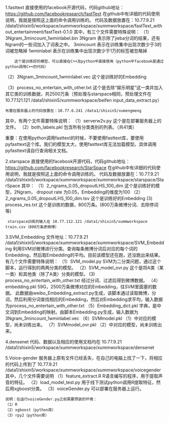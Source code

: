  1.fasttext
  直接使用的facebook开源代码，代码github地址：https://github.com/facebookresearch/fastText
  在github中有详细的代码使用说明，我就是按照这上面的命令调用训练的。
  代码及数据放置在：10.77.9.21 /data1/shixin5/workspace/xummworkspace/xummworkspace/fastText_without_entertainment/fastText-0.1.0
  其中，有三个文件需要特殊说明：
  （1）3Ngram_3mincount_1wminlabel.bin 
  		3Ngram 表示除了jieba分词的结果，还有Ngram的一些词加入了词表之中。
  		3mincount 表示在训练集中出现次数少于3的词被忽略掉
  		1wminlabel 表示在训练集中出现次数少于1万的标签被忽略掉

  		这个是训练好的模型，可以直接在C++及python中直接使用（python中facebook是通过python调用C++的代码）
  （2）3Ngram_3mincount_1wminlabel.vec
  		这个是训练好的Embedding

  （3）process_no_entertain_with_other.txt
  		这个是去除“娱乐明星”这一类并加入其它类的训练数据，共2500万条（预处理与starspace相同，预处理文件在10.77.121.121 /data1/shixin5/xummworkspace/beifen input_data_extract.py）

  	布置在服务器上的代码放置在：10.77.6.241 /data1/shixin5/xumengmeng

  其中，有两个文件需要特殊说明：
  （1）serverw2v.py
  		这个是在部署服务器上的文件。
  （2）both_labels.pkl
  		包含所有分类类别的列表。（共41类）

  重要：在使用python调用fasttext的时候，不要使用fasttext库，要使用pyfasttext这个库。我们的模型太大，使用fasttext库无法加载模型。具体调用pyfasttext请自行查询相关文档。


 2.starspace
 	直接使用的facebook开源代码，代码github地址：https://github.com/facebookresearch/StarSpace
 	在github中有详细的代码使用说明，我就是按照这上面的命令调用训练的。
 	代码及数据放置在：10.77.9.21 /data1/shixin5/workspace/xummworkspace/xummworkspace/starspace/StarSpace
 	其中：
 	（1）2_ngrams_0.05_dropoutLHS_100_dim 
 		这个是训练好的模型，2Ngram， dropout rate 为0.05，Embedding的维度为100
 	（2）2_ngrams_0.05_dropoutLHS_100_dim.tsv
 		这个是训练好的Embedding
 	 (3) process_res.txt
 	 	 这个是训练的数据，800万条。(800万条微博分词、去除停词等)

 	 starspace训练的输入在 10.77.112.121 /data1/shixin5/xummworkspace train.csv（800万条原微博）

 3.SVM_Embedding
 	文件地址：10.77.9.21 /data1/shixin5/workspace/xummworkspace/xummworkspace/SVM_Embedding
 	利用SVM对微博进行分类。查询每条微博分词后对应的每个词的Embedding，然后取Embedding的平均。目前该模型还在跑，还没跑出来结果。
 	有几个文件需要特殊说明：
 	（1）SVM_model.py
 		SVM为二分类问题，通过这个脚本，运行得到的两两分类的模型。
 	（2）SVM_model_ovr.py
 		这个是将A类（某一类）和其他类（除了A类）分类的模型。
 	 (3) process_no_entertain_with_other.txt
 	 	经过分词、过滤后得到微博数据。
 	（4）embedding.pkl
 		59G，2500万条微博对应的Embedding，往SVM里面塞的数据。
 		此数据由weibo_Embedding_extract.py生成，该脚本通过读取微博，分词，然后利用分词查找相应的Embedding，然后对Embedding求平均，输入数据为process_no_entertain_with_other.txt
 	（5）Embedding_dict.pkl
 		字典，是中文词到Embedding的映射。由脚本Embedding.py生成，输入数据为3Ngram_3mincount_1wminlabel.vec
 	（6）SVMmodel.pkl
 		（1）中对应的模型，尚未训练出来。
 	（7）SVMmodel_ovr.pkl
 		（2）中对应的模型，尚未训练出来。	

 4.densenet
 	代码、数据以及相应的使用文档均在 10.77.9.21 /data1/shixin5/workspace/xummworkspace/xummworkspace/densenet

 5.Voice-gender
 	服务器上原有文件已经丢失，在自己的电脑上找了一下，将相应的代码上传到了 10.77.9.21 /data1/shixin5/workspace/xummworkspace/xummworkspace/voicegender
 	其中，几个文件需要说明
 	（1）feature_extract.R
 		R语言编写的程序，用于提取声音的特征。
 	（2）load_model_test.py
 		用于线下测试python调用R提取特征，然后用xgboost分类。
 	（3）voiceGender.py
 		可以部署在服务器上运行。

 	说明：在运行voiceGender.py之前需要预装的环境：
 	（1）R
 	（2）xgboost（python库）
 	（3）rpy2（python库）





